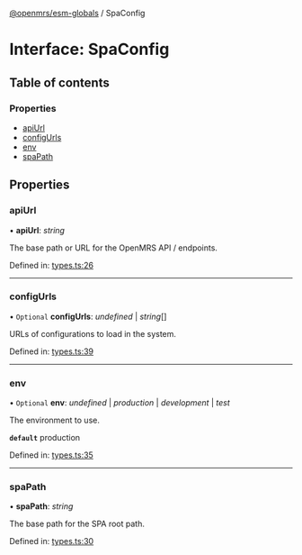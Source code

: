 [@openmrs/esm-globals](../API.md) / SpaConfig

# Interface: SpaConfig

## Table of contents

### Properties

- [apiUrl](spaconfig.md#apiurl)
- [configUrls](spaconfig.md#configurls)
- [env](spaconfig.md#env)
- [spaPath](spaconfig.md#spapath)

## Properties

### apiUrl

• **apiUrl**: *string*

The base path or URL for the OpenMRS API / endpoints.

Defined in: [types.ts:26](https://github.com/openmrs/openmrs-esm-core/blob/master/packages/esm-globals/src/types.ts#L26)

___

### configUrls

• `Optional` **configUrls**: *undefined* \| *string*[]

URLs of configurations to load in the system.

Defined in: [types.ts:39](https://github.com/openmrs/openmrs-esm-core/blob/master/packages/esm-globals/src/types.ts#L39)

___

### env

• `Optional` **env**: *undefined* \| *production* \| *development* \| *test*

The environment to use.

**`default`** production

Defined in: [types.ts:35](https://github.com/openmrs/openmrs-esm-core/blob/master/packages/esm-globals/src/types.ts#L35)

___

### spaPath

• **spaPath**: *string*

The base path for the SPA root path.

Defined in: [types.ts:30](https://github.com/openmrs/openmrs-esm-core/blob/master/packages/esm-globals/src/types.ts#L30)

